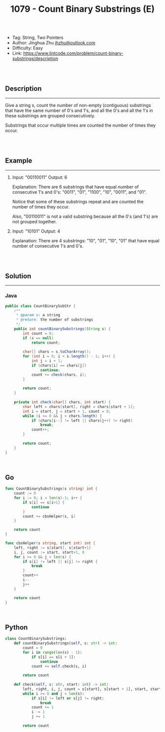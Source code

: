 # <center>1079 - Count Binary Substrings (E)</center> 



<br></br>

* Tag: String, Two Pointers
* Author: Jinghua Zhu <jhzhu@outlook.com>
* Difficulty: Easy
* Link: https://www.lintcode.com/problem/count-binary-substrings/description

<br></br>



## Description
----
Give a string s, count the number of non-empty (contiguous) substrings that have the same number of 0's and 1's, and all the 0's and all the 1's in these substrings are grouped consecutively.

Substrings that occur multiple times are counted the number of times they occur.

<br></br>



## Example
----
1. Input: "00110011" Output: 6

    Explanation: There are 6 substrings that have equal number of consecutive 1's and 0's: "0011", "01", "1100", "10", "0011", and "01".

    Notice that some of these substrings repeat and are counted the number of times they occur.

    Also, "00110011" is not a valid substring because all the 0's (and 1's) are not grouped together.

2. Input: "10101" Output: 4

    Explanation: There are 4 substrings: "10", "01", "10", "01" that have equal number of consecutive 1's and 0's.


<br></br>



## Solution
----
### Java
```java
public class CountBinarySubStr {
	/**
     * @param s: a string
     * @return: the number of substrings
     */
    public int countBinarySubstrings(String s) {
        int count = 0;
        if (s == null)
            return count;
        
        char[] chars = s.toCharArray();
        for (int i = 0; i < s.length() - 1; i++) {
            int j = i + 1;
            if (chars[i] == chars[j])
                continue;
            count += check(chars, i);
        }
        
        return count; 
    }
    
    private int check(char[] chars, int start) {
        char left = chars[start], right = chars[start + 1];
        int i = start, j = start + 1, count = 0;
        while (i >= 0 && j < chars.length) {
            if (chars[i--] != left || chars[j++] != right)
                break;
            count++;
        }
        
        return count;
    }
}
```

<br>


## Go
```go
func CountBinarySubstrings(s string) int {
	count := 0
	for i := 0; i < len(s)-1; i++ {
		if s[i] == s[i+1] {
			continue
		}
		count += cbsHelper(s, i)
	}

	return count
}

func cbsHelper(s string, start int) int {
	left, right := s[start], s[start+1]
	i, j, count := start, start+1, 0
	for i >= 0 && j < len(s) {
		if s[i] != left || s[j] != right {
			break
		}
		count++
		i--
		j++
	}

	return count
}
```

<br>


## Python
```python
class CountBinarySubstrings:
    def countBinarySubstrings(self, s: str) -> int:
        count = 0
        for i in range(len(s) - 1):
            if s[i] == s[i + 1]:
                continue
            count += self.check(s, i)
        
        return count
    
    def check(self, s: str, start: int) -> int:
        left, right, i, j, count = s[start], s[start + 1], start, start + 1, 0
        while i >= 0 and j < len(s):
            if s[i] != left or s[j] != right:
                break
            count += 1
            i -= 1
            j += 1
        
        return count
```
